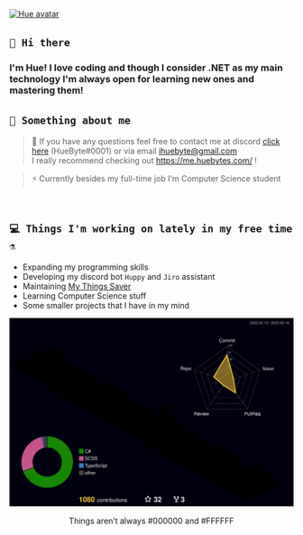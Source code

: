 <a href="https://huebyte.github.io/" title="Avatar" alt="Hue's avatar"><img src="https://i.pinimg.com/originals/56/c5/98/56c598c25b16a9d9c501faafc026c0dc.jpg" title="Hue" alt="Hue avatar"></a>
## `👋 Hi there`
### I'm Hue! I love coding and though I consider .NET as my main technology I'm always open for learning new ones and mastering them!

## `👾 Something about me`
> 💬 If you have any questions feel free to contact me at discord [click here](https://discordapp.com/users/215556401467097088) (HueByte#0001) or via email <a href="ihuebyte@gmail.com" target="_blank">ihuebyte@gmail.com</a><br>
I really recommend checking out https://me.huebytes.com/ !

> ⚡ Currently besides my full-time job I'm Computer Science student
<br>

## `💻 Things I'm working on lately in my free time ⚗️` 
- Expanding my programming skills
- Developing my discord bot `Huppy` and `Jiro` assistant 
- Maintaining [My Things Saver](https://github.com/HueByte/MyThingsSaver)
- Learning Computer Science stuff
- Some smaller projects that I have in my mind 

<p align="center">
  <img src="https://raw.githubusercontent.com/HueByte/HueByte/d031f6e43098cb160f30cd404d61d8db3696f9d9/profile-3d-contrib/profile-night-rainbow.svg" />
</p>
<p align="center">
  Things aren’t always #000000 and #FFFFFF
</p>
